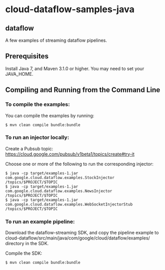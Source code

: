# cloud-dataflow-samples-java

## dataflow

A few examples of streaming dataflow pipelines.


## Prerequisites

Install Java 7, and Maven 3.1.0 or higher. You may need to set your
JAVA_HOME.

## Compiling and Running from the Command Line

### To compile the examples:

You can compile the examples by running:

```
$ mvn clean compile bundle:bundle
```

### To run an injector locally:

Create a Pubsub topic:
https://cloud.google.com/pubsub/v1beta1/topics/create#try-it

Choose one or more of the following to run the corresponding injector:

```
$ java -cp target/examples-1.jar com.google.cloud.dataflow.examples.StockInjector /topics/$PROJECT/$TOPIC
$ java -cp target/examples-1.jar com.google.cloud.dataflow.examples.NewsInjector /topics/$PROJECT/$TOPIC
$ java -cp target/examples-1.jar com.google.cloud.dataflow.examples.WebSocketInjectorStub /topics/$PROJECT/$TOPIC

```


### To run an example pipeline:

Download the dataflow-streaming SDK, and copy the pipeline example to
cloud-dataflow/src/main/java/com/google/cloud/dataflow/examples/ directory in the SDK.

Compile the SDK:

```
$ mvn clean compile bundle:bundle
```


